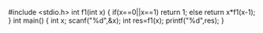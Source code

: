#include <stdio.h>
int f1(int x)
{
    if(x==0||x==1)
    return 1;
    else 
      return x*f1(x-1);
}
int main()
{
    int x;
    scanf("%d",&x);
    int res=f1(x);
    printf("%d",res);
}
